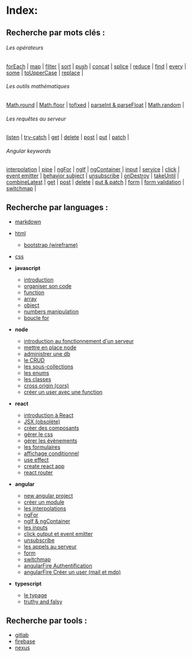 # Index:

## Recherche par mots clés :

###### Les opérateurs

[forEach](https://github.com/olivier-portal/mes-cours/-/blob/master/Languages/javascript/04-array.md#foreach) | 
[map](https://gitlab.com/olivier_portal/mes-cours/-/blob/master/Languages/javascript/04-array.md#map)  | 
[filter](https://gitlab.com/olivier_portal/mes-cours/-/blob/master/Languages/javascript/04-array.md#filter) | 
[sort](https://gitlab.com/olivier_portal/mes-cours/-/blob/master/Languages/javascript/04-array.md#sort) | 
[push](https://gitlab.com/olivier_portal/mes-cours/-/blob/master/Languages/javascript/04-array.md#push) | 
[concat](https://gitlab.com/olivier_portal/mes-cours/-/blob/master/Languages/javascript/04-array.md#concat) | 
[splice](https://gitlab.com/olivier_portal/mes-cours/-/blob/master/Languages/javascript/04-array.md#splice) | 
[reduce](https://gitlab.com/olivier_portal/mes-cours/-/blob/master/Languages/javascript/04-array.md#reduce) | 
[find](https://gitlab.com/olivier_portal/mes-cours/-/blob/master/Languages/javascript/04-array.md#find) | 
[every](https://gitlab.com/olivier_portal/mes-cours/-/blob/master/Languages/javascript/04-array.md#every) | 
[some](https://gitlab.com/olivier_portal/mes-cours/-/blob/master/Languages/javascript/04-array.md#some) | 
[toUpperCase](https://gitlab.com/olivier_portal/mes-cours/-/blob/master/Languages/javascript/04-array.md#touppercase) | 
[replace](https://gitlab.com/olivier_portal/mes-cours/-/blob/master/Languages/javascript/04-array.md#replace) | 

###### Les outils mathématiques

[Math.round](https://gitlab.com/olivier_portal/mes-cours/-/blob/master/Languages/javascript/06-numbers%20manipulation.md#mathround) | 
[Math.floor](https://gitlab.com/olivier_portal/mes-cours/-/blob/master/Languages/javascript/06-numbers%20manipulation.md#mathfloor) | 
[tofixed](https://gitlab.com/olivier_portal/mes-cours/-/blob/master/Languages/javascript/06-numbers%20manipulation.md#tofixed) | 
[parseInt & parseFloat](https://gitlab.com/olivier_portal/mes-cours/-/blob/master/Languages/javascript/06-numbers%20manipulation.md#parseint-et-parsefloat) | 
[Math.random](https://gitlab.com/olivier_portal/mes-cours/-/blob/master/Languages/javascript/06-numbers%20manipulation.md#mathrandom) | 

###### Les requêtes au serveur

[listen](https://gitlab.com/olivier_portal/mes-cours/-/blob/master/Languages/node/02-mettre%20en%20place%20node.md#ecouter-le-serveur) | 
[try-catch](https://gitlab.com/olivier_portal/mes-cours/-/blob/master/Languages/node/04-le%20crud.md#try-catch) | 
[get](https://gitlab.com/olivier_portal/mes-cours/-/blob/master/Languages/node/04-le%20crud.md#get) | 
[delete](https://gitlab.com/olivier_portal/mes-cours/-/blob/master/Languages/node/04-le%20crud.md#delete) | 
[post](https://gitlab.com/olivier_portal/mes-cours/-/blob/master/Languages/node/04-le%20crud.md#post) | 
[put](https://gitlab.com/olivier_portal/mes-cours/-/blob/master/Languages/node/04-le%20crud.md#put) | 
[patch](https://gitlab.com/olivier_portal/mes-cours/-/blob/master/Languages/node/04-le%20crud.md#patch) | 

###### Angular keywords

[interpolation](https://gitlab.com/olivier_portal/mes-cours/-/blob/master/Languages/angular/03-interpolations.md#interpolations) | 
[pipe](https://gitlab.com/olivier_portal/mes-cours/-/blob/master/Languages/angular/03-interpolations.md#les-pipes) | 
[ngFor](https://gitlab.com/olivier_portal/mes-cours/-/blob/master/Languages/angular/04-ng%20for.md#ng-for) | 
[ngIf](https://gitlab.com/olivier_portal/mes-cours/-/blob/master/Languages/angular/05-ng%20if%20et%20ng%20container.md#ngif) | 
[ngContainer](https://gitlab.com/olivier_portal/mes-cours/-/blob/master/Languages/angular/05-ng%20if%20et%20ng%20container.md#ngcontainer) | 
[input](https://gitlab.com/olivier_portal/mes-cours/-/blob/master/Languages/angular/06-les%20inputs.md#input) | 
[service](https://gitlab.com/olivier_portal/mes-cours/-/blob/master/Languages/angular/06-les%20inputs.md#les-services) | 
[click](https://gitlab.com/olivier_portal/mes-cours/-/blob/master/Languages/angular/07-click%20output%20et%20event%20emitter.md#cr%C3%A9er-un-click) | 
[event emitter](https://gitlab.com/olivier_portal/mes-cours/-/blob/master/Languages/angular/07-click%20output%20et%20event%20emitter.md#event-emitter) | 
[behavior subject](https://gitlab.com/olivier_portal/mes-cours/-/blob/master/Languages/angular/07-click%20output%20et%20event%20emitter.md#behavior-subject) | 
[unsubscribe](https://gitlab.com/olivier_portal/mes-cours/-/blob/master/Languages/angular/08-unsubscribe.md#unsubscribe) | 
[onDestroy](https://gitlab.com/olivier_portal/mes-cours/-/blob/master/Languages/angular/08-unsubscribe.md#ondestroy) | 
[takeUntil](https://gitlab.com/olivier_portal/mes-cours/-/blob/master/Languages/angular/08-unsubscribe.md#take-until) | 
[combineLatest](https://gitlab.com/olivier_portal/mes-cours/-/blob/master/Languages/angular/09-les%20appels%20au%20serveur.md#combinelatest) | 
[get](https://gitlab.com/olivier_portal/mes-cours/-/blob/master/Languages/angular/09-les%20appels%20au%20serveur.md#angular-get) | 
[post](https://gitlab.com/olivier_portal/mes-cours/-/blob/master/Languages/angular/09-les%20appels%20au%20serveur.md#post) | 
[delete](https://gitlab.com/olivier_portal/mes-cours/-/blob/master/Languages/angular/09-les%20appels%20au%20serveur.md#delete) | 
[put & patch](https://gitlab.com/olivier_portal/mes-cours/-/blob/master/Languages/angular/09-les%20appels%20au%20serveur.md#put-patch) | 
[form](https://gitlab.com/olivier_portal/mes-cours/-/blob/master/Languages/angular/10-form.md) | 
[form validation](https://gitlab.com/olivier_portal/mes-cours/-/blob/master/Languages/angular/10-form.md#form-validation) | 
[switchmap](https://gitlab.com/olivier_portal/mes-cours/-/blob/master/Languages/angular/11-switchmap.md) | 


## Recherche par languages :

* [markdown](https://gitlab.com/olivier_portal/mes-cours/-/blob/master/Languages/markdown/markdown.md)

* [html](https://gitlab.com/olivier_portal/mes-cours/-/blob/master/Languages/html/html.md)
    * [bootstrap (wireframe)](https://gitlab.com/olivier_portal/mes-cours/-/blob/master/Languages/html/Bootstrap.md)
    
    
* [css](https://gitlab.com/olivier_portal/mes-cours/-/blob/master/Languages/css/css.md)

* **javascript**
    * [introduction](https://gitlab.com/olivier_portal/mes-cours/-/blob/master/Languages/javascript/01-introduction.md)
    * [organiser son code](https://gitlab.com/olivier_portal/mes-cours/-/blob/master/Languages/javascript/02-organiser%20son%20code.md)
    * [function](https://gitlab.com/olivier_portal/mes-cours/-/blob/master/Languages/javascript/03-function.md)
    * [array](https://gitlab.com/olivier_portal/mes-cours/-/blob/master/Languages/javascript/04-array.md)
    * [object](https://gitlab.com/olivier_portal/mes-cours/-/blob/master/Languages/javascript/05-object.md)
    * [numbers manipulation](https://gitlab.com/olivier_portal/mes-cours/-/blob/master/Languages/javascript/06-numbers%20manipulation.md)
    * [boucle for](https://gitlab.com/olivier_portal/mes-cours/-/blob/master/Languages/javascript/07-boucle%20for.md)
    
* **node**
     * [introduction au fonctionnement d'un serveur](https://gitlab.com/olivier_portal/mes-cours/-/blob/master/Languages/node/01-introduction%20fonctionnement%20d'un%20serveur.md)
     * [mettre en place node](https://gitlab.com/olivier_portal/mes-cours/-/blob/master/Languages/node/02-mettre%20en%20place%20node.md)
     * [administrer une db](https://gitlab.com/olivier_portal/mes-cours/-/blob/master/Languages/node/03-administrer%20une%20base%20de%20donn%C3%A9es.md)
     * [le CRUD](https://gitlab.com/olivier_portal/mes-cours/-/blob/master/Languages/node/04-le%20crud.md)
     * [les sous-collections](https://gitlab.com/olivier_portal/mes-cours/-/blob/master/Languages/node/05-les%20sous%20collections.md)
     * [les enums](https://gitlab.com/olivier_portal/mes-cours/-/blob/master/Languages/node/06-les%20enums.md#pourquoi-les-%C3%A9num%C3%A9rations-?)
     * [les classes](https://gitlab.com/olivier_portal/mes-cours/-/blob/master/Languages/node/07-les%20classes.md)
     * [cross origin (cors)](https://gitlab.com/olivier_portal/mes-cours/-/blob/master/Languages/node/08-cross%20origin%20(cors).md)
     * [créer un user avec une function](https://gitlab.com/olivier_portal/mes-cours/-/blob/master/Languages/node/09-Cr%C3%A9er%20un%20user%20avecune%20function.md)
     
* **react**
    * [introduction à React](https://gitlab.com/olivier_portal/mes-cours/-/blob/master/Languages/react/01-introduction%20%C3%A0%20React.md)
    * [JSX (obsolète)](https://gitlab.com/olivier_portal/mes-cours/-/blob/master/Languages/react/02-JSX.md)
    * [créer des composants](https://gitlab.com/olivier_portal/mes-cours/-/blob/master/Languages/react/03-cr%C3%A9er%20des%20composants.md)
    * [gérer le css](https://gitlab.com/olivier_portal/mes-cours/-/blob/master/Languages/react/04-g%C3%A9rer%20le%20css.md)
    * [gérer les évènements](https://gitlab.com/olivier_portal/mes-cours/-/blob/master/Languages/react/05-g%C3%A9rer%20les%20%C3%A9v%C3%A8nements.md)
    * [les formulaires](https://gitlab.com/olivier_portal/mes-cours/-/blob/master/Languages/react/06-les%20formulaires.md)
    * [affichage conditionnel](https://gitlab.com/olivier_portal/mes-cours/-/blob/master/Languages/react/07-affichage%20conditionnel.md)
    * [use effect](https://gitlab.com/olivier_portal/mes-cours/-/blob/master/Languages/react/08-use%20effect.md)
    * [create react app](https://gitlab.com/olivier_portal/mes-cours/-/blob/master/Languages/react/09-create%20react%20app.md)
    * [react router](https://gitlab.com/olivier_portal/mes-cours/-/blob/master/Languages/react/10-react%20router.md)

* **angular**
    * [new angular project](https://gitlab.com/olivier_portal/mes-cours/-/blob/master/Languages/angular/01-new%20angular%20project.md)
    * [créer un module](https://gitlab.com/olivier_portal/mes-cours/-/blob/master/Languages/angular/02-cr%C3%A9er%20un%20module.md)
    * [les interpolations](https://gitlab.com/olivier_portal/mes-cours/-/blob/master/Languages/angular/03-interpolations.md)
    * [ngFor](https://gitlab.com/olivier_portal/mes-cours/-/blob/master/Languages/angular/04-ng%20for.md)
    * [ngIf & ngContainer](https://gitlab.com/olivier_portal/mes-cours/-/blob/master/Languages/angular/05-ng%20if%20et%20ng%20container.md)
    * [les inputs](https://gitlab.com/olivier_portal/mes-cours/-/blob/master/Languages/angular/06-les%20inputs.md)
    * [click output et event emitter](https://gitlab.com/olivier_portal/mes-cours/-/blob/master/Languages/angular/07-click%20output%20et%20event%20emitter.md)
    * [unsubscribe](https://gitlab.com/olivier_portal/mes-cours/-/blob/master/Languages/angular/08-unsubscribe.md)
    * [les appels au serveur](https://gitlab.com/olivier_portal/mes-cours/-/blob/master/Languages/angular/09-les%20appels%20au%20serveur.md)
    * [form](https://gitlab.com/olivier_portal/mes-cours/-/blob/master/Languages/angular/10-form.md)
    * [switchmap](https://gitlab.com/olivier_portal/mes-cours/-/blob/master/Languages/angular/11-switchmap.md)
    * [angularFire Authentification](https://gitlab.com/olivier_portal/mes-cours/-/blob/master/Languages/angular/12-angularFire%20Authentifcation.md)
    * [angularFire Créer un user (mail et mdp)](https://gitlab.com/olivier_portal/mes-cours/-/blob/master/Languages/angular/13-angularFire%20cr%C3%A9er%20un%20user%20(mail%20et%20mdp).md)
     
* **typescript**
     * [le typage](https://gitlab.com/olivier_portal/mes-cours/-/blob/master/Languages/typescript/01-Le%20typage.md)
     * [truthy and falsy](https://gitlab.com/olivier_portal/mes-cours/-/blob/master/Languages/typescript/02-truthy%20and%20falsy.md)

## Recherche par tools :

* [gitlab](https://gitlab.com/olivier_portal/mes-cours/-/blob/master/tools/git/Gitlab.md)
* [firebase](https://gitlab.com/olivier_portal/mes-cours/-/blob/master/tools/firebase/firebase.md)
* [nexus](https://gitlab.com/olivier_portal/mes-cours/-/blob/master/tools/nexus/configurer%20un%20nexus%20perso.md)
